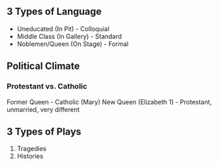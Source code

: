 ## **3 Types of Language**

- Uneducated (In Pit) - Colloquial
- Middle Class (In Gallery) - Standard
- Noblemen/Queen (On Stage) - Formal

## **Political Climate**
### Protestant vs. Catholic
Former Queen - Catholic (Mary)
New Queen (Elizabeth 1) - Protestant, unmarried, very different

## **3 Types of Plays**

1. Tragedies
2. Histories